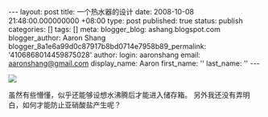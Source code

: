 --- layout: post title: 一个热水器的设计 date: 2008-10-08 21:48:00.000000000 +08:00 type: post published: true status: publish categories: \[\] tags: \[\] meta: blogger\_blog: ashang.blogspot.com blogger\_author: Aaron Shang blogger\_8a1e6a99d0c87917b8bd0714e7958b89\_permalink: '4106868014459875028' author: login: aaronshang email: aaronshang@gmail.com display\_name: Aaron first\_name: '' last\_name: '' ---

[![](%7B%7B%20site.baseurl%20%7D%7D/assets/%3D%3FUTF-8%3FB%3F5rKh5pyJ5Lqa56Gd6YW455uQ55qE54Ot5rC054KJLmpwZw%3D%3D%3F%3D-709021)](http://3.bp.blogspot.com/_baZoTAo5PH4/SOy6LaHLDkI/AAAAAAAAMlA/N2ZL1SzGiyw/s1600-h/%3D%3FUTF-8%3FB%3F5rKh5pyJ5Lqa56Gd6YW455uQ55qE54Ot5rC054KJLmpwZw%3D%3D%3F%3D-709021)

虽然有些懵懂，似乎还能够设想水沸腾后才能进入储存箱。
另外我还没有弄明白，如何才能防止亚硝酸盐产生呢？

<img src="%7B%7B%20site.baseurl%20%7D%7D/assets/" width="1" height="1" />
